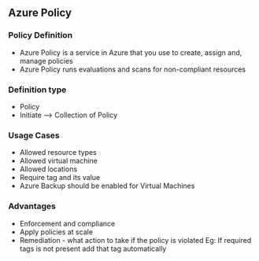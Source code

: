 ## Azure Policy
### Policy Definition
* Azure Policy is a service in Azure that you use to create, assign and, manage policies
* Azure Policy runs evaluations and scans for non-compliant resources

### Definition type
* Policy
* Initiate --> Collection of Policy

### Usage Cases
* Allowed resource types
* Allowed virtual machine
* Allowed locations
* Require tag and its value
* Azure Backup should be enabled for Virtual Machines

### Advantages
* Enforcement and compliance
* Apply policies at scale
* Remediation - what action to take if the policy is violated Eg: If required tags is not present add that tag automatically